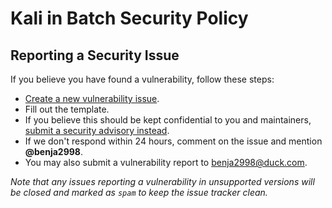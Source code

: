 # Kali in Batch Security Policy

## Reporting a Security Issue

If you believe you have found a vulnerability, follow these steps:

- [Create a new vulnerability issue](https://github.com/Kali-in-Batch/kali-in-batch/issues/new?template=vulnerability.yml).
- Fill out the template.
- If you believe this should be kept confidential to you and maintainers, [submit a security advisory instead](https://github.com/Kali-in-Batch/kali-in-batch/security/advisories/new).
- If we don't respond within 24 hours, comment on the issue and mention **@benja2998**.
- You may also submit a vulnerability report to [benja2998@duck.com](mailto:benja2998@duck.com).

*Note that any issues reporting a vulnerability in unsupported versions will be closed and marked as `spam` to keep the issue tracker clean.*

